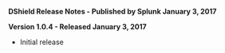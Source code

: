 **DShield Release Notes - Published by Splunk January 3, 2017**


**Version 1.0.4 - Released January 3, 2017**

* Initial release
